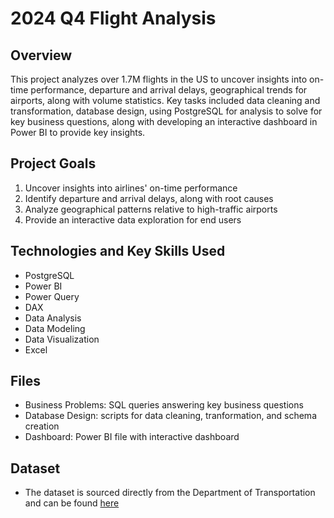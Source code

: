 # 2024 Q4 Flight Analysis

## Overview

This project analyzes over 1.7M flights in the US to uncover insights into on-time performance, departure and arrival delays, geographical trends for airports, along with volume statistics. Key tasks included data cleaning and transformation, database design, using PostgreSQL for analysis to solve for key business questions, along with developing an interactive dashboard in Power BI to provide key insights.

## Project Goals
1. Uncover insights into airlines' on-time performance
2. Identify departure and arrival delays, along with root causes
3. Analyze geographical patterns relative to high-traffic airports
4. Provide an interactive data exploration for end users

## Technologies and Key Skills Used
- PostgreSQL
- Power BI
- Power Query
- DAX
- Data Analysis
- Data Modeling
- Data Visualization
- Excel

## Files
- Business Problems: SQL queries answering key business questions
- Database Design: scripts for data cleaning, tranformation, and schema creation
- Dashboard: Power BI file with interactive dashboard

## Dataset

- The dataset is sourced directly from the Department of Transportation and can be found [here](https://www.transtats.bts.gov/Fields.asp?gnoyr_VQ=FGJ)


